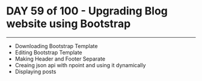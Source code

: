 # DAY 59 of 100 - Upgrading Blog website using Bootstrap
----

- Downloading Bootstrap Template
- Editing Bootstrap Template
- Making Header and Footer Separate
- Creaing json api with npoint and using it dynamically
- Displaying posts
